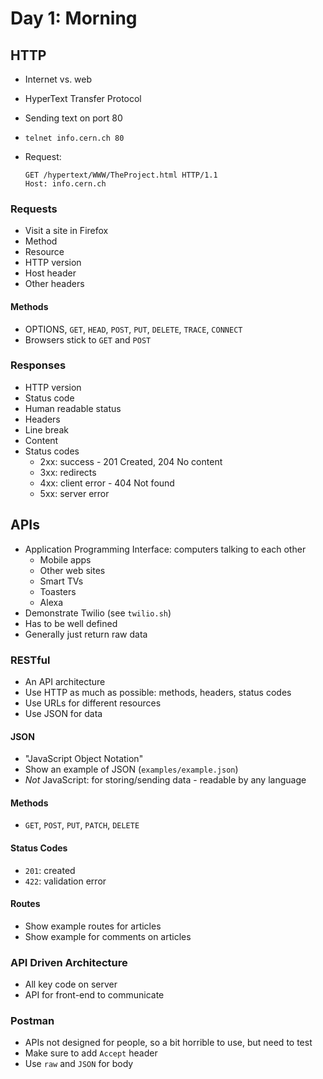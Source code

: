 # Day 1: Morning

## HTTP
- Internet vs. web
- HyperText Transfer Protocol
- Sending text on port 80
- `telnet info.cern.ch 80`
- Request:

    ```http
    GET /hypertext/WWW/TheProject.html HTTP/1.1
    Host: info.cern.ch
    ```

### Requests
- Visit a site in Firefox
- Method
- Resource
- HTTP version
- Host header
- Other headers

#### Methods
- OPTIONS, `GET`, `HEAD`, `POST`, `PUT`, `DELETE`, `TRACE`, `CONNECT`
- Browsers stick to `GET` and `POST`

### Responses
- HTTP version
- Status code
- Human readable status
- Headers
- Line break
- Content
- Status codes
    - 2xx: success - 201 Created, 204 No content
    - 3xx: redirects
    - 4xx: client error - 404 Not found
    - 5xx: server error

## APIs
- Application Programming Interface: computers talking to each other
    - Mobile apps
    - Other web sites
    - Smart TVs
    - Toasters
    - Alexa
- Demonstrate Twilio (see `twilio.sh`)
- Has to be well defined
- Generally just return raw data

### RESTful
- An API architecture
- Use HTTP as much as possible: methods, headers, status codes
- Use URLs for different resources
- Use JSON for data

#### JSON
- "JavaScript Object Notation"
- Show an example of JSON (`examples/example.json`)
- *Not* JavaScript: for storing/sending data - readable by any language


#### Methods
- `GET`, `POST`, `PUT`, `PATCH`, `DELETE`

#### Status Codes
- `201`: created
- `422`: validation error

#### Routes
- Show example routes for articles
- Show example for comments on articles

### API Driven Architecture
- All key code on server
- API for front-end to communicate

### Postman
- APIs not designed for people, so a bit horrible to use, but need to test
- Make sure to add `Accept` header
- Use `raw` and `JSON` for body
